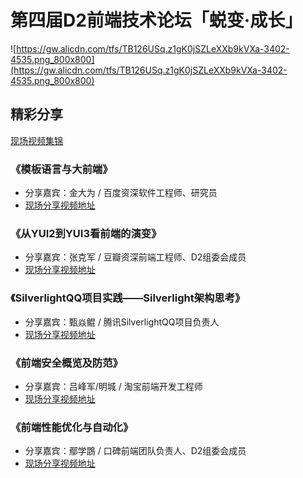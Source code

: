 # 第四届D2前端技术论坛「蜕变·成长」

![https://gw.alicdn.com/tfs/TB126USq.z1gK0jSZLeXXb9kVXa-3402-4535.png_800x800](https://gw.alicdn.com/tfs/TB126USq.z1gK0jSZLeXXb9kVXa-3402-4535.png_800x800)

## 精彩分享

[现场视频集锦](http://list.youku.com/albumlist/show?id=4053840&ascending=1&page=1)

### 《模板语言与大前端》

- 分享嘉宾：金大为 / 百度资深软件工程师、研究员
- [现场分享视频地址](https://v.youku.com/v_show/id_XMTQyMDY1MDUy.html?spm=a2hbt.13141534.1_2.d1_9&f=4053840)

### 《从YUI2到YUI3看前端的演变》

- 分享嘉宾：张克军 / 豆瓣资深前端工程师、D2组委会成员
- [现场分享视频地址](https://v.youku.com/v_show/id_XMTQyMDY3MzY4.html?spm=a2hbt.13141534.1_2.d1_8&f=4053840)

### 《SilverlightQQ项目实践——Silverlight架构思考》

- 分享嘉宾：甄焱鲲 / 腾讯SilverlightQQ项目负责人
- [现场分享视频地址](https://v.youku.com/v_show/id_XMTQyMDc2NTU2.html?spm=a2hbt.13141534.1_2.d1_7&f=4053840)

### 《前端安全概览及防范》

- 分享嘉宾：吕峰军/明城 / 淘宝前端开发工程师
- [现场分享视频地址](https://v.youku.com/v_show/id_XMTQyMDc4MTEy.html?spm=a2hbt.13141534.1_2.d1_6&f=4053840)

### 《前端性能优化与自动化》

- 分享嘉宾：鄢学鵾 / 口碑前端团队负责人、D2组委会成员
- [现场分享视频地址](https://v.youku.com/v_show/id_XMTQyMDgwNzQ4.html?spm=a2h1n.8251843.playList.5!7~5~A&f=4053840&o=1)

